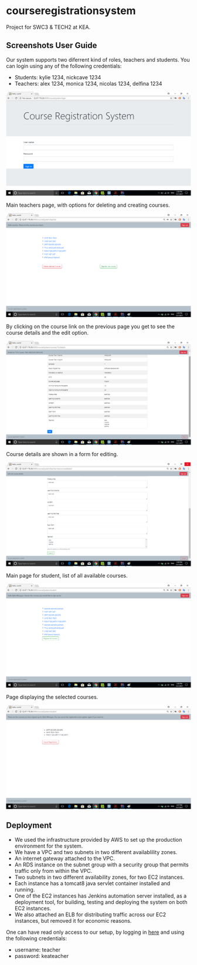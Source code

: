 # courseregistrationsystem
Project for SWC3 &amp; TECH2 at KEA.

## Screenshots User Guide
Our system supports two diferrent kind of roles, teachers and students.
You can login using any of the following credentials:
- Students: kylie 1234, nickcave 1234
- Teachers: alex 1234, monica 1234, nicolas 1234, delfina 1234

![System login page](doc/screenshots/loginPage.png)

Main teachers page, with options for deleting and creating courses.

![System login page](doc/screenshots/teacherMainPage.png)

By clicking on the course link on the previous page you get to see the course details and the edit option.

![System login page](doc/screenshots/courseDetails.png)

Course details are shown in a form for editing.

![System login page](doc/screenshots/editCourseDetails.png)

Main page for student, list of all available courses.

![System login page](doc/screenshots/studentAvailableCourseList.png)

Page displaying the selected courses.

![System login page](doc/screenshots/studentRegisteredCourseList.png)


## Deployment

- We used the infrastructure provided by AWS to set up the production environment for the system.
- We have a VPC and two subnets in two different availablility zones.
- An internet gateway attached to the VPC.
- An RDS instance on the subnet group with a security group that permits traffic only from within the VPC.
- Two subnets in two different availability zones, for two EC2 instances.
- Each instance has a tomcat8 java servlet container installed and running.
- One of the EC2 instances has Jenkins automation server installed, as a deployment tool, for building, testing and deploying the system
on both EC2 instances.
- We also attached an ELB for distributing traffic across our EC2 instances, but removed it for economic reasons. 

One can have read only access to our setup, by logging in [here](https://954604134118.signin.aws.amazon.com/console) and using the following credentials:

- username: teacher
- password: keateacher
